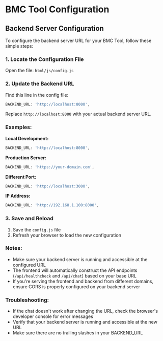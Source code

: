 # BMC Tool Configuration

## Backend Server Configuration

To configure the backend server URL for your BMC Tool, follow these simple steps:

### 1. Locate the Configuration File

Open the file: `html/js/config.js`

### 2. Update the Backend URL

Find this line in the config file:
```javascript
BACKEND_URL: 'http://localhost:8000',
```

Replace `http://localhost:8000` with your actual backend server URL.

### Examples:

**Local Development:**
```javascript
BACKEND_URL: 'http://localhost:8000',
```

**Production Server:**
```javascript
BACKEND_URL: 'https://your-domain.com',
```

**Different Port:**
```javascript
BACKEND_URL: 'http://localhost:3000',
```

**IP Address:**
```javascript
BACKEND_URL: 'http://192.168.1.100:8000',
```

### 3. Save and Reload

1. Save the `config.js` file
2. Refresh your browser to load the new configuration

### Notes:

- Make sure your backend server is running and accessible at the configured URL
- The frontend will automatically construct the API endpoints (`/api/healthcheck` and `/api/chat`) based on your base URL
- If you're serving the frontend and backend from different domains, ensure CORS is properly configured on your backend server

### Troubleshooting:

- If the chat doesn't work after changing the URL, check the browser's developer console for error messages
- Verify that your backend server is running and accessible at the new URL
- Make sure there are no trailing slashes in your BACKEND_URL 
